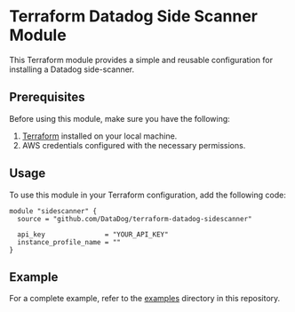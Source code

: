 # Terraform Datadog Side Scanner Module

This Terraform module provides a simple and reusable configuration for installing a Datadog side-scanner.

## Prerequisites

Before using this module, make sure you have the following:

1. [Terraform](https://www.terraform.io/) installed on your local machine.
2. AWS credentials configured with the necessary permissions.

## Usage

To use this module in your Terraform configuration, add the following code:

```hcl
module "sidescanner" {
  source = "github.com/DataDog/terraform-datadog-sidescanner"

  api_key               = "YOUR_API_KEY"
  instance_profile_name = ""
}
``````

## Example

For a complete example, refer to the [examples](./examples/) directory in this repository.